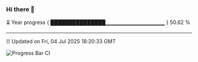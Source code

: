 ### Hi there 👋

⏳ Year progress { ███████████████▁▁▁▁▁▁▁▁▁▁▁▁▁▁▁ } 50.62 %

---

⏰ Updated on Fri, 04 Jul 2025 18:20:33 GMT

![Progress Bar CI](https://github.com/liununu/liununu/workflows/Progress%20Bar%20CI/badge.svg)
